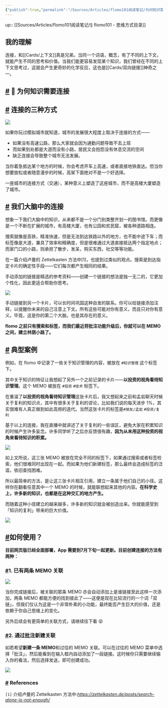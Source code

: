```yaml
---
{"publish":true,"permalink":"/Sources/Articles/flomo101阅读笔记/为何知识需要连接.md","title":"为何知识需要连接","created":"2022-07-22","modified":"2025-06-16","tags":["review"],"cssclasses":""}
---
```



up:: [[Sources/Articles/flomo101阅读笔记/§ flomo101 - 思维方式目录]]

## 我的理解

连接，和[[Cards/上下文]]真是兄弟。当同一个词语，概念，有了不同的上下文，就能产生不同的思考和价值。当我们能更容易发现某个知识，我们曾经在不同的上下文思考过，这就会产生更奇妙的化学反应，这也是[[Cards/双向链接]]神奇之一。

## [#](https://help.flomoapp.com/thinking/knowledge.html#%F0%9F%94%97-%E4%B8%BA%E4%BD%95%E7%9F%A5%E8%AF%86%E9%9C%80%E8%A6%81%E8%BF%9E%E6%8E%A5) 🔗 为何知识需要连接

## [#](https://help.flomoapp.com/thinking/knowledge.html#%E8%BF%9E%E6%8E%A5%E7%9A%84%E4%B8%89%E7%A7%8D%E6%96%B9%E5%BC%8F) 连接的三种方式

![](https://img2.oldwinter.top/为何知识需要连接_image_1.png)

如果你玩过模拟城市就知道，城市的发展很大程度上取决于连接的方式——

- 如果没有高速公路，那么大家就会因为通勤问题导致不去上班
- 而如果到处都是大道而没有小路，居民又会抱怨没有休息交流的空间
- 缺乏连接会导致整个城市无法发展。

当你着急抵达某个地方的时候，你会考虑开车上高速，或者直接地铁直达。但当你想要放松或者随意漫步的时候，高架下面绝对不是一个好选择。

一座城市的连接方式（交通），某种意义上塑造了这座城市，而不是高楼大厦塑造了城市。

## [#](https://help.flomoapp.com/thinking/knowledge.html#%E6%88%91%E4%BB%AC%E5%A4%A7%E8%84%91%E4%B8%AD%E7%9A%84%E8%BF%9E%E6%8E%A5) 我们大脑中的连接

想象一下我们大脑中的知识，从来都不是一个分门别类整齐划一的图书馆。而更像是一个不断在扩展的城市，有高楼大厦，也有公园和贫民窟，被各种道路相连。

搜索就像是高铁，精准快速，但是无法到达铁路以外的地方，也不能中途下车；而标签像是大道，兼具了效率和精确度，但是很难通过大道直接抵达两个指定地点；而家门口的小路，则承担了散步，发呆，购买东西，社交等等功能。

在一篇介绍卢曼的 Zettelkasten 方法中\[1\]，也提到过类似的观点。搜索是到达指定卡片的确定性手段——它们每次都产生相同的结果。

手动添加的链接是精选的参考资料——创建一个链接的想法是独一无二的，它更加个性化，因此更适合帮助你思考。

![](https://img2.oldwinter.top/为何知识需要连接_image_2.png)

手动链接到另一个卡片，可以长时间巩固这种自发的联系。你可以给链接添加注释，以提醒你未来的自己注意上下文。所有这些可能对你有意义，而且只对你有意义。毕竟，这是你的第二个大脑，也是其存在的意义。

**flomo 之前只有搜索和标签，而我们最近将批注功能升级后，你就可以在 MEMO 之间，建立林荫小路了。**

## [#](https://help.flomoapp.com/thinking/knowledge.html#%E5%85%B8%E5%9E%8B%E6%A1%88%E4%BE%8B) 典型案例

例如，在 flomo 中记录了一些关于知识管理的内容，被放在 `#知识管理` 这个标签下。

其中关于知识的特征让我想起了另外一个之前记录的卡片——**以投资的视角看待知识管理**。这个 MEMO 被放在 `#投资` `#技术` 标签下。

在重温了**以投资的视角看待知识管理**这张卡片后，我又想起来之前和孟岩聊天时候关于复利的知识点，其中有很多关于复利的谬论，比如我们说的每天进步 1%，其实很难有人真正做到如此高频的迭代。当然这张卡片的标签是`#朋友/孟岩` `#投资/复利`

基于以上的连接，我在直播中就讲述了关于复利的一些误区，避免大家在积累知识的时候产生许多妄念。许多同学听了之后亦反馈很有趣，**因为从未用这种投资的视角来看待知识的积累。**

![](https://img2.oldwinter.top/为何知识需要连接_image_3.png)

如上文所说，这三张 MEMO 被放在完全不同的标签下，如果通过搜索或者标签检索，他们很难同时出现在一起。而如果为他们新建标签，那么最终会造成标签的泛滥，依旧查找困难。

所以最简单的方法，是让这三张卡片相互引用，建立一条属于他们自己的小径。这样你在翻看任意其中一个 MEMO 的时候，就能联想起来其他的内容。**在科学史上，许多新的知识，也都是在这种交汇的地方产生。**

而随着这种小径建立的越来越多，许多新的知识就会被创造出来。你就能感受到「知识的复利」带来的巨大价值。

![](https://img2.oldwinter.top/为何知识需要连接_image_4.png)

## [#](https://help.flomoapp.com/thinking/knowledge.html#%E5%A6%82%E4%BD%95%E4%BD%BF%E7%94%A8)**如何使用？**

**目前网页版已经全面部署，App 需要到7月下旬一起更新。目前创建连接的方法有两种：**

### [#](https://help.flomoapp.com/thinking/knowledge.html#_1-%E5%B7%B2%E6%9C%89%E4%B8%A4%E6%9D%A1-memo-%E5%85%B3%E8%81%94)**1\. 已有两条 MEMO 关联**

![](https://img2.oldwinter.top/为何知识需要连接_image_5.png)

当你完成链接后，被关联的那条 MEMO 亦会自动添加上是谁链接至此这样一次添加，两条 MEMO 都能方便的找到彼此了——这便是现在比较流行的一个词「双链」，但我们仅认为这是一个非常朴素的小功能，最终能否产生巨大的价值，还是依赖于你自己思维上的变化。

另外后续会有更简单的关联方式，请继续往下看 😝

### [#](https://help.flomoapp.com/thinking/knowledge.html#_2-%E9%80%9A%E8%BF%87%E6%89%B9%E6%B3%A8%E6%96%B0%E5%BB%BA%E5%85%B3%E8%81%94)**2\. 通过批注新建关联**

如若希望**新建一条 MEMO**和过往的 MEMO 关联。可以在过往的 MEMO 菜单中选择「批注」，然后能看到在输入框内自动添加了一段链接。这时候你只需要继续输入你的看法，然后选择发送，即可创建成功。

![](https://img2.oldwinter.top/为何知识需要连接_image_6.png)

### [#](https://help.flomoapp.com/thinking/knowledge.html#references) References

`[1]` 介绍卢曼的 Zettelkasten 方法中:*https://zettelkasten.de/posts/search-alone-is-not-enough/*
